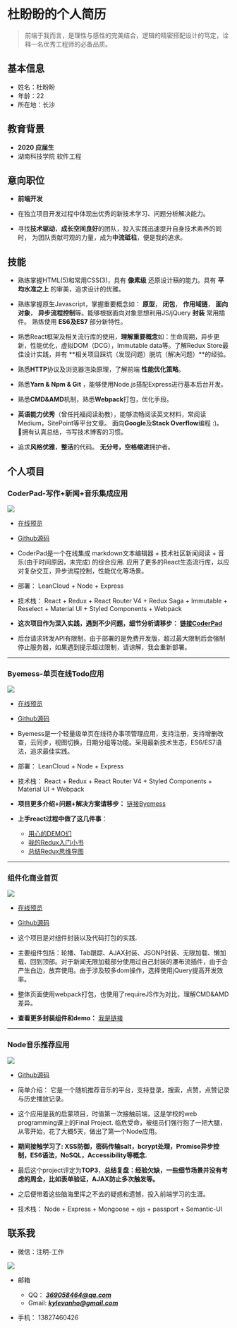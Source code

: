 # 杜盼盼的个人简历

> 前端于我而言，是理性与感性的完美结合，逻辑的精密搭配设计的笃定，诠释一名优秀工程师的必备品质。



## 基本信息
- 姓名：杜盼盼
- 年龄：22
- 所在地：长沙


## 教育背景
- **2020 应届生**       
- 湖南科技学院 软件工程

## 意向职位
- **前端开发** 


- 在独立项目开发过程中体现出优秀的新技术学习、问题分析解决能力。 

- 寻找**技术驱动**，**成长空间良好**的团队，投入实践迅速提升自身技术素养的同时， 
为团队贡献可观的力量，成为**中流砥柱**，便是我的追求。

## 技能
- 熟练掌握HTML(5)和常用CSS(3)，具有 **像素级** 还原设计稿的能力。具有 **平均水准之上** 的审美，追求设计的优雅。

- 熟练掌握原生Javascript，掌握重要概念如： **原型**， **闭包**， **作用域链**， **面向对象**， **异步流程控制**等。能够根据面向对象思想利用JS/jQuery **封装** 常用插件。 熟练使用 **ES6及ES7** 部分新特性。

- 熟悉React框架及相关流行库的使用，**理解重要概念**如：生命周期，异步更新，性能优化，虚拟DOM（DCG），Immutable data等。了解Redux Store最佳设计实践，并有 **相关项目踩坑（发现问题）脱坑（解决问题）**的经验。

- 熟悉**HTTP**协议及浏览器渲染原理，了解前端 **性能优化策略**。

- 熟悉**Yarn & Npm & Git** ，能够使用Node.js搭配Express进行基本后台开发。

- 熟悉**CMD&AMD**机制，熟悉**Webpack**打包，优化手段。

- **英语能力优秀**（曾任托福阅读助教），能够流畅阅读英文材料，常阅读Medium，SitePoint等平台文章。 面向**Google**及**Stack Overflow**编程 :)。 拥有认真总结，书写技术博客的习惯。

- 追求**风格优雅**，**整洁**的代码。 **无分号，空格缩进**拥护者。


## 个人项目

### CoderPad-写作+新闻+音乐集成应用

![](http://om8hmotom.bkt.clouddn.com/2017-06-08-coderpad%E5%89%AF%E6%9C%AC-1.jpg)

- [在线预览](http://coderpad.leanapp.cn)

- [Github源码](https://github.com/kylewh/Coderpad)

- CoderPad是一个在线集成 markdown文本编辑器 + 技术社区新闻阅读 + 音乐(由于时间原因，未完成) 的综合应用. 应用了更多的React生态流行库，以应对复杂交互，异步流程控制，性能优化等场景。

- 部署： LeanCloud + Node + Express

- 技术栈： React + Redux + React Router V4 + Redux Saga + Immutable + Reselect + Material UI + Styled Components + Webpack

- **这次项目作为深入实践，遇到不少问题，细节分析请移步： [链接CoderPad](https://kylewh.github.io/2017/06/07/%F0%9F%93%9DCoderPad-%E5%9F%BA%E4%BA%8EReact%E5%85%A8%E5%AE%B6%E6%A1%B6%E5%86%99%E4%BD%9C-%E6%96%B0%E9%97%BB%E4%B8%80%E4%BD%93%E7%BB%BC%E5%90%88%E5%BA%94%E7%94%A8%E7%9A%84%E5%AE%9E%E8%B7%B5%E6%80%BB%E7%BB%93/)**

- 后台请求转发API有限制，由于部署的是免费开发版，超过最大限制后会强制停止服务器，如果遇到提示超过限制，请谅解，我会重新部署。

--- 

### Byemess-单页在线Todo应用

![](http://om8hmotom.bkt.clouddn.com/2017-06-08-byemessIntro.jpg)

- [在线预览](http://byemess.leanapp.cn)

- [Github源码](https://github.com/kylewh/NoMess)

- Byemess是一个轻量级单页在线待办事项管理应用，支持注册，支持增删改查，云同步，视图切换，日期分组等功能。采用最新技术生态，ES6/ES7语法，追求最佳实践。

- 部署： LeanCloud + Node + Express

- 技术栈： React + Redux + React Router V4 + Styled Components + Material UI + Webpack

- **项目更多介绍+问题+解决方案请移步：** [链接Byemess](https://kylewh.github.io/2017/05/03/Byemess-%E5%9F%BA%E4%BA%8EReact-redux%E7%9A%84%E5%9C%A8%E7%BA%BFTodo%E5%BA%94%E7%94%A8/)

- **上手react过程中做了这几件事**： 
  - [用心的DEMO们](https://github.com/kylewh/Dive_Into_React_Redux)
  - [我的Redux入门小书](https://kylewh.github.io/2017/04/21/%E6%88%91%E7%9A%84%E7%AC%AC%E4%B8%80%E6%9C%ACredux%E5%B0%8F%E4%B9%A6/)
  - [总结Redux思维导图](https://kylewh.github.io/2017/04/21/Redux%E5%B0%8F%E4%B9%A6%E7%B3%BB%E5%88%97-Redux%E6%80%9D%E7%BB%B4%E5%AF%BC%E5%9B%BE/)

---

### 组件化商业首页

![](http://om8hmotom.bkt.clouddn.com/2017-06-08-webpackDemo.jpg)

- [在线预览](https://kylewh.github.io/IntoFrontEnd/demo%26%E5%B0%81%E8%A3%85/requireJS%26webpack%E5%8D%95%E9%A1%B5%E6%89%93%E5%8C%85sample/webpack_sample/index.html)

- [Github源码](https://github.com/kylewh/IntoFrontEnd/tree/master/demo%26%E5%B0%81%E8%A3%85/requireJS%26webpack%E5%8D%95%E9%A1%B5%E6%89%93%E5%8C%85sample)

- 这个项目是对组件封装以及代码打包的实践.
- 主要组件包括：轮播、Tab跟踪、AJAX封装、JSONP封装、无限加载、懒加载、回到顶部。对于新闻无限加载部分使用过自己封装的瀑布流插件，由于会产生白边，放弃使用。由于涉及较多dom操作，选择使用jQuery提高开发效率。
- 整体页面使用webpack打包，也使用了requireJS作为对比，理解CMD&AMD差异。
- **查看更多封装组件和demo：** [我是链接](https://github.com/kylewh/IntoFrontEnd/tree/master/demo%26%E5%B0%81%E8%A3%85)

---

### Node音乐推荐应用

![](http://om8hmotom.bkt.clouddn.com/2017-06-08-104625.jpg)

- [Github源码](https://github.com/kylewh/Music_Recommendation_CS546_2016)

- 简单介绍： 它是一个随机推荐音乐的平台，支持登录，搜索，点赞，点赞记录与历史播放记录。

- 这个应用是我的启蒙项目，时值第一次接触前端，这是学校的web programming课上的Final Project. 临危受命，被组员们强行抱了一把大腿，从零开始，花了大概5天，做出了第一个Node应用。

- **期间接触学习了: XSS防御，密码传输salt，bcrypt处理，Promise异步控制，ES6语法，NoSQL，Accessibility等概念.**

- 最后这个project评定为**TOP3**，**总结复盘：经验欠缺，一些细节场景并没有考虑的周全，比如表单验证，AJAX防止多次触发等。**

- 之后便带着这些脑海里挥之不去的疑惑和遗憾，投入前端学习的生涯。

- 技术栈： Node + Express + Mongoose + ejs + passport + Semantic-UI

## 联系我
- 微信：注明-工作

![](http://om8hmotom.bkt.clouddn.com/2017-06-08-204819.jpg)

- 邮箱
  - QQ：  ***369058464@qq.com***
  - Gmail:  ***kylevanho@gmail.com***

- 手机： 13827460426
